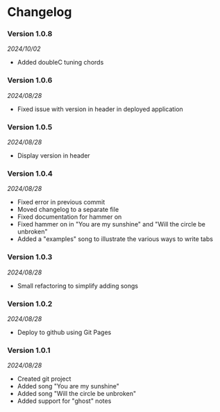 # Changelog

### Version 1.0.8
_2024/10/02_
* Added doubleC tuning chords

### Version 1.0.6
_2024/08/28_
* Fixed issue with version in header in deployed application

### Version 1.0.5
_2024/08/28_
* Display version in header

### Version 1.0.4
_2024/08/28_
* Fixed error in previous commit
* Moved changelog to a separate file
* Fixed documentation for hammer on
* Fixed hammer on in "You are my sunshine" and "Will the circle be unbroken"
* Added a "examples" song to illustrate the various ways to write tabs

### Version 1.0.3
_2024/08/28_
* Small refactoring to simplify adding songs

### Version 1.0.2
_2024/08/28_
* Deploy to github using Git Pages

### Version 1.0.1
_2024/08/28_
* Created git project
* Added song "You are my sunshine"
* Added song "Will the circle be unbroken"
* Added support for "ghost" notes
